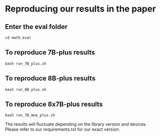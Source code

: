# Reproducing our results in the paper

## Enter the eval folder
```
cd math_eval
```

## To reproduce 7B-plus results
```
bash run_7B_plus.sh
```

## To reproduce 8B-plus results
```
bash run_8B_plus.sh
```

## To reproduce 8x7B-plus results
```
bash run_7B_moe_plus.sh
```

The results will fluctuate depending on the library version and devices. Please refer to our requirements.txt for our exact version.
